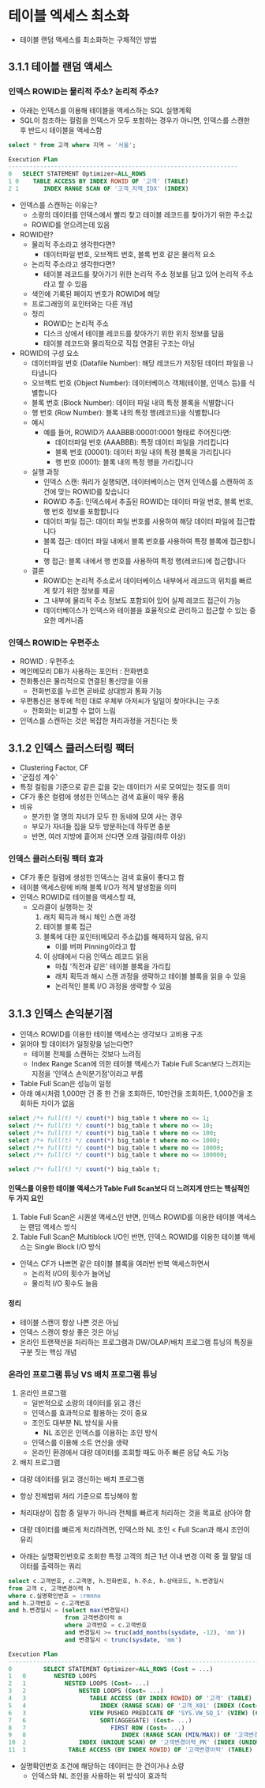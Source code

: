 # 테이블 엑세스 최소화
- 테이블 랜덤 액세스를 최소화하는 구체적인 방법

## 3.1.1 테이블 랜덤 액세스
### 인덱스 ROWID는 물리적 주소? 논리적 주소?
- 아래는 인덱스를 이용해 테이블을 액세스하는 SQL 실행계획
- SQL이 참조하는 컬럼을 인덱스가 모두 포함하는 경우가 아니면, 인덱스를 스캔한 후 반드시 테이블을 액세스함
```sql
select * from 고객 where 지역 = '서울';

Execution Plan
-----------------------------------------------------------------
0   SELECT STATEMENT Optimizer=ALL_ROWS
1 0    TABLE ACCESS BY INDEX ROWID OF '고객' (TABLE)
2 1       INDEX RANGE SCAN OF '고객_지역_IDX' (INDEX)
```
- 인덱스를 스캔하는 이유는?
  - 소량의 데이터를 인덱스에서 빨리 찾고 테이블 레코드를 찾아가기 위한 주소값
  - ROWID를 얻으려는데 있음
- ROWID란?
  - 물리적 주소라고 생각한다면?
    - 데이터파일 번호, 오브젝트 번호, 블록 번호 같은 물리적 요소
  - 논리적 주소라고 생각한다면?
    - 테이블 레코드를 찾아가기 위한 논리적 주소 정보를 담고 있어 논리적 주소라고 할 수 있음
  - 색인에 기록된 페이지 번호가 ROWID에 해당
  - 프로그래밍의 포인터와는 다른 개념
  - 정리
    - ROWID는 논리적 주소
    - 디스크 상에서 테이블 레코드를 찾아가기 위한 위치 정보를 담음
    - 테이블 레코드와 물리적으로 직접 연결된 구조는 아님
- ROWID의 구성 요소
  - 데이터파일 번호 (Datafile Number): 해당 레코드가 저장된 데이터 파일을 나타냅니다
  - 오브젝트 번호 (Object Number): 데이터베이스 객체(테이블, 인덱스 등)를 식별합니다
  - 블록 번호 (Block Number): 데이터 파일 내의 특정 블록을 식별합니다
  - 행 번호 (Row Number): 블록 내의 특정 행(레코드)을 식별합니다
  - 예시
    - 예를 들어, ROWID가 AAABBB:00001:0001 형태로 주어진다면:
      - 데이터파일 번호 (AAABBB): 특정 데이터 파일을 가리킵니다
      - 블록 번호 (00001): 데이터 파일 내의 특정 블록을 가리킵니다
      - 행 번호 (0001): 블록 내의 특정 행을 가리킵니다
  - 실행 과정
    - 인덱스 스캔: 쿼리가 실행되면, 데이터베이스는 먼저 인덱스를 스캔하여 조건에 맞는 ROWID를 찾습니다
    - ROWID 추출: 인덱스에서 추출된 ROWID는 데이터 파일 번호, 블록 번호, 행 번호 정보를 포함합니다
    - 데이터 파일 접근: 데이터 파일 번호를 사용하여 해당 데이터 파일에 접근합니다
    - 블록 접근: 데이터 파일 내에서 블록 번호를 사용하여 특정 블록에 접근합니다
    - 행 접근: 블록 내에서 행 번호를 사용하여 특정 행(레코드)에 접근합니다
  - 결론
    - ROWID는 논리적 주소로서 데이터베이스 내부에서 레코드의 위치를 빠르게 찾기 위한 정보를 제공
    - 그 내부에 물리적 주소 정보도 포함되어 있어 실제 레코드 접근이 가능
    - 데이터베이스가 인덱스와 테이블을 효율적으로 관리하고 접근할 수 있는 중요한 메커니즘

### 인덱스 ROWID는 우편주소
- ROWID : 우편주소
- 메인메모리 DB가 사용하는 포인터 : 전화번호
- 전화통신은 물리적으로 연결된 통신망을 이용
  - 전화번호를 누르면 곧바로 상대방과 통화 가능
- 우편통신은 봉투에 적힌 대로 우체부 아저씨가 일일이 찾아다니는 구조
  - 전화와는 비교할 수 없이 느림
- 인덱스를 스캔하는 것은 복잡한 처리과정을 거친다는 뜻


## 3.1.2 인덱스 클러스터링 팩터
- Clustering Factor, CF
- '군집성 계수'
- 특정 컬럼을 기준으로 같은 값을 갖는 데이터가 서로 모여있는 정도를 의미
- CF가 좋은 컬럼에 생성한 인덱스는 검색 효율이 매우 좋음
- 비유
  - 분가한 열 명의 자녀가 모두 한 동네에 모여 사는 경우
  - 부모가 자녀들 집을 모두 방문하는데 하루면 충분
  - 반면, 여러 지방에 흩어져 산다면 오래 걸림(하루 이상)

### 인덱스 클러스터링 팩터 효과
- CF가 좋은 컬럼에 생성한 인덱스는 검색 효율이 좋다고 함
- 테이블 액세스량에 비해 블록 I/O가 적게 발생함을 의미
- 인덱스 ROWID로 테이블을 액세스할 때, 
  - 오라클이 실행하는 것
    1. 래치 획득과 해시 체인 스캔 과정
    2. 테이블 블록 접근
    3. 블록에 대한 포인터(메모리 주소값)를 해제하지 않음, 유지
        - 이를 버퍼 Pinning이라고 함
    4. 이 상태에서 다음 인덱스 레코드 읽음
        - 마침 '직전과 같은' 테이블 블록을 가리킴
        - 래치 획득과 해시 스캔 과정을 생략하고 테이블 블록을 읽을 수 있음
        - 논리적인 블록 I/O 과정을 생략할 수 있음

## 3.1.3 인덱스 손익분기점
- 인덱스 ROWID를 이용한 테이블 액세스는 생각보다 고비용 구조
- 읽어야 할 데이터가 일정량을 넘는다면?
  - 테이블 전체를 스캔하는 것보다 느려짐
  - Index Range Scan에 의한 테이블 액세스가 Table Full Scan보다 느려지는 지점을 '인덱스 손익분기점'이라고 부름
- Table Full Scan은 성능이 일정
- 아래 예시처럼 1,000만 건 중 한 건을 조회하든, 10만건을 조회하든, 1,000건을 조회하든 차이가 없음
```sql
select /*+ full(t) */ count(*) big_table t where no <= 1;
select /*+ full(t) */ count(*) big_table t where no <= 10;
select /*+ full(t) */ count(*) big_table t where no <= 100;
select /*+ full(t) */ count(*) big_table t where no <= 1000;
select /*+ full(t) */ count(*) big_table t where no <= 10000;
select /*+ full(t) */ count(*) big_table t where no <= 100000;

select /*+ full(t) */ count(*) big_table t;
```

#### 인덱스를 이용한 테이블 액세스가 Table Full Scan보다 더 느려지게 만드는 핵심적인 두 가지 요인
1. Table Full Scan은 시퀀셜 액세스인 반면, 인덱스 ROWID를 이용한 테이블 액세스는 랜덤 액세스 방식
2. Table Full Scan은 Multiblock I/O인 반면, 인덱스 ROWID를 이용한 테이블 액세스는 Single Block I/O 방식

- 인덱스 CF가 나쁘면 같은 테이블 블록을 여러번 반복 액세스하면서 
  - 논리적 I/O의 횟수가 늘어남
  - 물리적 I/O 횟수도 늘음

#### 정리
- 테이블 스캔이 항상 나쁜 것은 아님
- 인덱스 스캔이 항상 좋은 것은 아님
- 온라인 트랜잭션을 처리하는 프로그램과 DW/OLAP/배치 프로그램 튜닝의 특징을 구분 짓는 핵심 개념

### 온라인 프로그램 튜닝 VS 배치 프로그램 튜닝
1. 온라인 프로그램
   - 일반적으로 소량의 데이터를 읽고 갱신
   - 인덱스를 효과적으로 활용하는 것이 중요
   - 조인도 대부분 NL 방식을 사용
     - NL 조인은 인덱스를 이용하는 조인 방식
   - 인덱스를 이용해 소트 연산을 생략
   - 온라인 환경에서 대량 데이터를 조회할 때도 아주 빠른 응답 속도 가능
2. 배치 프로그램
  - 대량 데이터를 읽고 갱신하는 배치 프로그램
  - 항상 전체범위 처리 기준으로 튜닝해야 함
  - 처리대상이 집합 중 일부가 아니라 전체를 빠르게 처리하는 것을 목표로 삼아야 함
  - 대량 데이터를 빠르게 처리하려면, 인덱스와 NL 조인 < Full Scan과 해시 조인이 유리

- 아래는 실명확인번호로 조회한 특정 고객의 최근 1년 이내 변경 이력 중 월 말일 데이터를 출력하는 쿼리
```sql
select c.고객번호, c.고객명, h.전화번호, h.주소, h.상태코드, h.변경일시
from 고객 c, 고객변경이력 h
where c.실명확인번호 = :rmnno
and h.고객번호 = c.고객번호
and h.변경일시 = (select max(변경일시)
                from 고객변경이력 m
                where 고객번호 = c.고객번호
                and 변경일시 >= truc(add_months(sysdate, -12), 'mm'))
                and 변경일시 < trunc(sysdate, 'mm')
```
```sql
Execution Plan
--------------------------------------------------------------------------------------------
0         SELECT STATEMENT Optimizer=ALL_ROWS (Cost = ...)
1   0        NESTED LOOPS
2   1           NESTED LOOPS (Cost= ...)
3   2               NESTED LOOPS (Cost= ...)
4   3                  TABLE ACCESS (BY INDEX ROWID) OF '고객' (TABLE) (Cost= ...)
5   4                     INDEX (RANGE SCAN) OF '고객_X01' (INDEX (Cost= ...)
6   3                  VIEW PUSHED PREDICATE OF 'SYS.VW_SQ_1' (VIEW) (Cost= ...)
7   6                     SORT(AGGEGATE) (Cost= ...)
8   7                        FIRST ROW (Cost= ...)
9   8                           INDEX (RANGE SCAN (MIN/MAX)) OF '고객변경이력_PK' (Cost= ...)
10  2               INDEX (UNIQUE SCAN) OF '고객변경이력_PK' (INDEX (UNIQUE)) (Cost= ...)
11  1            TABLE ACCESS (BY INDEX ROWID) OF '고객변경이력' (TABLE) (Cost= ...)
```
- 실명확인번호 조건에 해당하는 데이터는 한 건이거나 소량
  - 인덱스와 NL 조인을 사용하는 위 방식이 효과적
